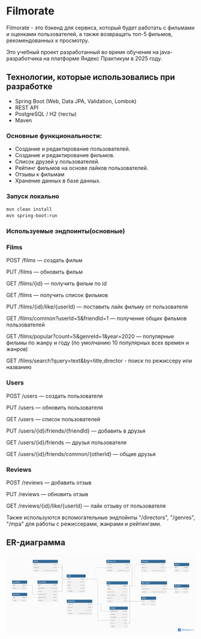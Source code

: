 # Filmorate
Filmorate - это бэкенд для сервиса, который будет работать с фильмами и оценками пользователей, а также возвращать топ-5 фильмов, рекомендованных к просмотру.

Это учебный проект разработанный во время обучения на java-разработчика на платформе Яндекс Практикум в 2025 году.

## Технологии, которые использовались при разработке
- Spring Boot (Web, Data JPA, Validation, Lombok)
- REST API
- PostgreSQL / H2 (тесты)  
- Maven

### Основные функциональности:
- Создание и редактирование пользователей.
- Создание и редактирование фильмов.
- Список друзей у пользователей.
- Рейтинг фильмов на основе лайков пользователей.
- Отзывы к фильмам
- Хранение данных в базе данных.

### Запуск локально
```bash
mvn clean install
mvn spring-boot:run
```
### Используемые эндпоинты(основные)
### Films

POST /films — создать фильм

PUT /films — обновить фильм

GET /films/{id} — получить фильм по id

GET /films — получить список фильмов

PUT /films/{id}/like/{userId} — поставить лайк фильму от пользователя

GET /films/common?userId=5&friendId=1 — получение общих фильмов пользователей

GET /films/popular?count=5&genreId=1&year=2020 — популярные фильмы по жанру и году
(по умолчанию 10 популярных всех времен и жанров)

GET /films/search?query=text&by=title,director - поиск по режиссеру или названию

### Users

POST /users — создать пользователя

PUT /users — обновить пользователя

GET /users — список пользователей

PUT /users/{id}/friends/{friendId} — добавить в друзья

GET /users/{id}/friends — друзья пользователя

GET /users/{id}/friends/common/{otherId} — общие друзья

### Reviews

POST /reviews — добавить отзыв

PUT /reviews — обновить отзыв

GET /reviews/{id}/like/{userId} — лайк отзыву от пользователя

Также используются вспомогательные эндпойнты "/directors", "/genres", "/mpa" для работы с режиссерами, жанрами и рейтингами.

## ER-диаграмма
![ERD](/table.png)
